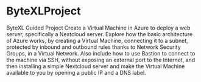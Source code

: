 # ByteXLProject
ByteXL Guided Project
Create a Virtual Machine in Azure to deploy a web server, specifically a Nextcloud server. Explore how the basic architecture of Azure works, by creating a Virtual Machine, connecting it to a subnet, protected by inbound and outbound rules thanks to Network Security Groups, in a Virtual Network. Also include how to use Bastion to connect to the machine via SSH, without exposing an external port to the Internet, and then installing a simple Nextcloud server and make the Virtual Machine available to you by opening a public IP and a DNS label.
